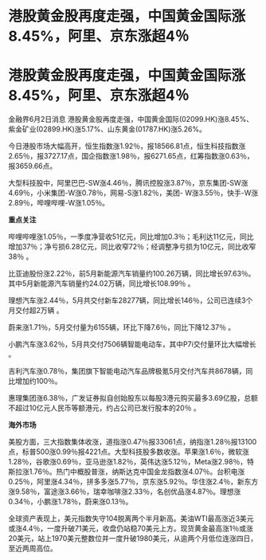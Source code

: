 # 港股黄金股再度走强，中国黄金国际涨8.45%，阿里、京东涨超4％

# 港股黄金股再度走强，中国黄金国际涨8.45%，阿里、京东涨超4％

金融界6月2日消息
港股黄金股再度走强，中国黄金国际(02099.HK)涨8.45%、紫金矿业(02899.HK)涨5.17%、山东黄金(01787.HK)涨5.26%。

今日港股市场大幅高开，恒生指数涨1.92％，报18566.81点，恒生科技指数涨2.65％，报3727.17点，国企指数涨1.98％，报6271.65点，红筹指数涨0.63％，报3659.66点。

大型科技股中，阿里巴巴-SW涨4.46％，腾讯控股涨3.87％，京东集团-SW涨4.69％，小米集团-W涨0.78％，网易-S涨1.82％，美团-
W涨3.55％，快手-W涨2.89％，哔哩哔哩-W涨1.05％。

**重点关注**

哔哩哔哩涨1.05％，一季度净营收51亿元，同比增加0.3％；毛利达11亿元，同比增加37％；净亏损6.28亿元，同比收窄72％；经调整净亏损为10亿元，同比收窄38％
。

比亚迪股份涨2.22％，前5月新能源汽车销量约100.26万辆，同比增长97.63％。其中5月新能源汽车销量约24.02万辆，同比增长108.99％ 。

理想汽车涨2.44％，5月共交付新车28277辆，同比增长146％，公司已连续3个月交付超2万辆 。

蔚来涨1.71％，5月交付量为6155辆，环比下降7.6％，同比下降12.37％ 。

小鹏汽车涨3.62％，5月共交付7506辆智能电动车，其中P7i交付量环比大幅增长 。

吉利汽车涨0.78％，集团旗下智能电动汽车品牌极氪5月交付汽车共8678辆，同比增加约100％。

惠理集团涨6.38％，广发证券拟自创始股东以每股3港元购买最多3.69亿股，总额不超过10亿元人民币等额港元，约占公司已发行股本的20％ 。

**海外市场**

美股方面，三大指数集体收涨，道指涨0.47％报33061点，纳指涨1.28％报13100点，标普500涨0.99％报4221点。大型科技股多数收涨。苹果涨1.6％，微软涨1.28％，谷歌涨0.69％，亚马逊涨1.82％，英伟达涨5.12％，Meta涨2.98％，特斯拉涨1.76％。热门中概股普涨，纳斯达克中国金龙指数涨4.07％。台积电涨0.25％，阿里涨4.34％，拼多多涨5.77％，京东涨5.92％。华住涨2.4％，新东方涨9.58％，富途涨3.66％，瑞幸咖啡涨2.33％，名创优品涨4.87％。理想涨0.34％，小鹏涨1.78％，蔚来涨0.13％。

全球资产表现上，美元指数失守104脱离两个半月新高。美油WTI最高涨近3美元或涨4.4％，一度升破71美元，收盘仍站稳70美元上方。现货黄金最高涨1％或涨20美元，站上1970美元整数位并一度升破1980美元，从逾两个月低位连涨四日，至近两周高位。

